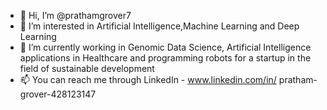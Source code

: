 - 👋 Hi, I’m @prathamgrover7
- 👀 I’m interested in Artificial Intelligence,Machine Learning and Deep Learning
- 🌱 I’m currently working in Genomic Data Science, Artificial Intelligence applications in Healthcare and programming robots for a startup in the field of sustainable development
- 📫 You can reach me through LinkedIn - www.linkedin.com/in/ 
pratham-grover-428123147


<!---
prathamgrover7/prathamgrover7 is a ✨ special ✨ repository because its `README.md` (this file) appears on your GitHub profile.
You can click the Preview link to take a look at your changes.
--->
